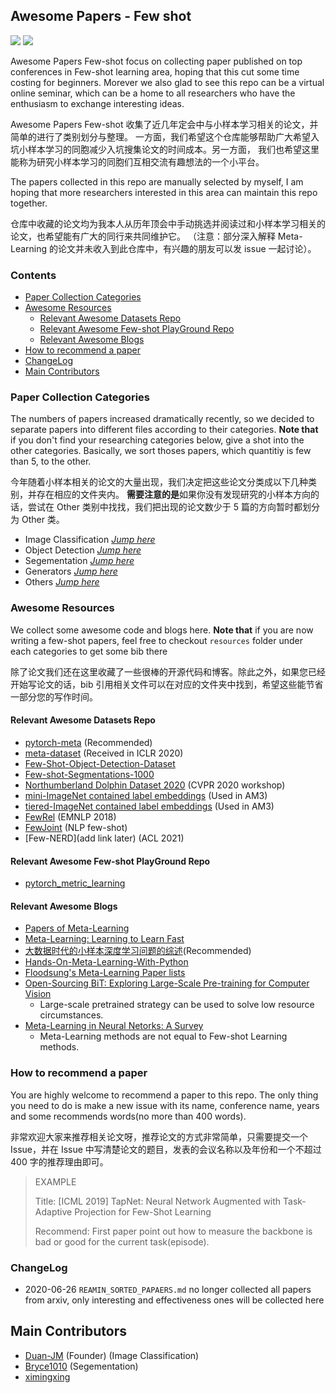 ## Awesome Papers - Few shot 

![](https://img.shields.io/badge/FewShot-study-yellowgreen)
![](https://img.shields.io/badge/Welcome-contributors-yellowbrightgreen)

Awesome Papers Few-shot focus on collecting paper published on top conferences in Few-shot learning area,
hoping that this cut some time costing for beginners. Morever we also glad to see this repo can be a virtual online seminar,
which can be a home to all researchers who have the enthusiasm to exchange interesting ideas.

Awesome Papers Few-shot 收集了近几年定会中与小样本学习相关的论文，并简单的进行了类别划分与整理。
一方面，我们希望这个仓库能够帮助广大希望入坑小样本学习的同胞减少入坑搜集论文的时间成本。另一方面，
我们也希望这里能称为研究小样本学习的同胞们互相交流有趣想法的一个小平台。

The papers collected in this repo are manually selected by myself, I am hoping that more researchers interested in this area can maintain this repo together.

仓库中收藏的论文均为我本人从历年顶会中手动挑选并阅读过和小样本学习相关的论文，也希望能有广大的同行来共同维护它。
（注意：部分深入解释 Meta-Learning 的论文并未收入到此仓库中，有兴趣的朋友可以发 issue 一起讨论）。


### Contents
<!-- vim-markdown-toc GitLab -->

  * [Paper Collection Categories](#paper-collection-categories)
  * [Awesome Resources](#awesome-resources)
    * [Relevant Awesome Datasets Repo](#relevant-awesome-datasets-repo)
    * [Relevant Awesome Few-shot PlayGround Repo](#relevant-awesome-few-shot-playground-repo)
    * [Relevant Awesome Blogs](#relevant-awesome-blogs)
  * [How to recommend a paper](#how-to-recommend-a-paper)
  * [ChangeLog](#changelog)
* [Main Contributors](#main-contributors)

<!-- vim-markdown-toc -->


### Paper Collection Categories
The numbers of papers increased dramatically recently, so we decided to
separate papers into different files according to their categories. 
**Note that** if you don't find your researching categories below, give a shot into
the other categories. Basically, we sort thoses papers, which quantitiy is few than 5, to the other.

今年随着小样本相关的论文的大量出现，我们决定把这些论文分类成以下几种类别，并存在相应的文件夹内。
**需要注意的是**如果你没有发现研究的小样本方向的话，尝试在 Other
类别中找找，我们把出现的论文数少于 5 篇的方向暂时都划分为 Other 类。

- Image Classification [*Jump here*](https://github.com/Duan-JM/awesome-papers-fewshot/blob/master/image_classification/README.md)
- Object Detection [*Jump here*](https://github.com/Duan-JM/awesome-papers-fewshot/blob/master/object_detection/README.md)
- Segementation [*Jump here*](https://github.com/Duan-JM/awesome-papers-fewshot/blob/master/segementation/README.md)
- Generators [*Jump here*](https://github.com/Duan-JM/awesome-papers-fewshot/blob/master/generators/README.md)
- Others [*Jump here*](https://github.com/Duan-JM/awesome-papers-fewshot/blob/master/others/README.md)

### Awesome Resources
We collect some awesome code and blogs here.
**Note that** if you are now writing a few-shot papers, feel free to checkout `resources` folder under each categories to get some bib there

除了论文我们还在这里收藏了一些很棒的开源代码和博客。除此之外，如果您已经开始写论文的话，bib
引用相关文件可以在对应的文件夹中找到，希望这些能节省一部分您的写作时间。


#### Relevant Awesome Datasets Repo
- [pytorch-meta](https://github.com/tristandeleu/pytorch-meta) (Recommended)
- [meta-dataset](https://github.com/google-research/meta-dataset) (Received in ICLR 2020)
- [Few-Shot-Object-Detection-Dataset](https://github.com/fanq15/Few-Shot-Object-Detection-Dataset)
- [Few-shot-Segmentations-1000](https://github.com/HKUSTCV/FSS-1000)
- [Northumberland Dolphin Dataset 2020](https://doi.org/10.25405/data.ncl.c.4982342) (CVPR 2020 workshop)
- [mini-ImageNet contained label embeddings](https://drive.google.com/file/d/1g4wOa0FpWalffXJMN2IZw0K2TM2uxzbk/view) (Used in AM3)
- [tiered-ImageNet contained label embeddings](https://drive.google.com/file/d/1Letu5U_kAjQfqJjNPWS_rdjJ7Fd46LbX/view) (Used in AM3)
- [FewRel](https://github.com/thunlp/FewRel) (EMNLP 2018)
- [FewJoint](https://atmahou.github.io/attachments/FewJoint.zip) (NLP few-shot)
- [Few-NERD](add link later) (ACL 2021)

#### Relevant Awesome Few-shot PlayGround Repo
- [pytorch_metric_learning](https://github.com/KevinMusgrave/pytorch_metric_learning)


#### Relevant Awesome Blogs
- [Papers of Meta-Learning](https://github.com/sudharsan13296/Awesome-Meta-Learning)
- [Meta-Learning: Learning to Learn Fast](https://lilianweng.github.io/lil-log/2018/11/30/meta-learning.html)
- [大数据时代的小样本深度学习问题的综述](https://zhuanlan.zhihu.com/p/60881968)(Recommended)
- [Hands-On-Meta-Learning-With-Python](https://github.com/sudharsan13296/Hands-On-Meta-Learning-With-Python)
- [Floodsung's Meta-Learning Paper lists](https://github.com/floodsung/Meta-Learning-Papers)
- [Open-Sourcing BiT: Exploring Large-Scale Pre-training for Computer Vision](https://ai.googleblog.com/2020/05/open-sourcing-bit-exploring-large-scale.html?utm_source=feedburner&utm_medium=feed&utm_campaign=Feed%3A+blogspot%2FgJZg+%28Google+AI+Blog%29)
    * Large-scale pretrained strategy can be used to solve low resource circumstances.
- [Meta-Learning in Neural Netorks: A Survey](https://arxiv.org/pdf/2004.05439.pdf)
    * Meta-Learning methods are not equal to Few-shot Learning methods.

### How to recommend a paper
You are highly welcome to recommend a paper to this repo. 
The only thing you need to do is make a new issue with its name, conference name, years and some recommends words(no more than 400 words).

非常欢迎大家来推荐相关论文呀，推荐论文的方式非常简单，只需要提交一个 Issue，并在 Issue 中写清楚论文的题目，发表的会议名称以及年份和一个不超过 400 字的推荐理由即可。

> EXAMPLE
>
> Title: [ICML 2019] TapNet: Neural Network Augmented with Task-Adaptive Projection for Few-Shot Learning
>
> Recommend: First paper point out how to measure the backbone is bad or good for the current task(episode).

### ChangeLog
- 2020-06-26 `REAMIN_SORTED_PAPAERS.md` no longer collected all papers from arxiv, only interesting and effectiveness ones will be collected here

## Main Contributors
- [Duan-JM](https://github.com/Duan-JM) (Founder) (Image Classification)
- [Bryce1010](https://github.com/Bryce1010) (Segementation)
- [ximingxing](https://github.com/ximingxing)

